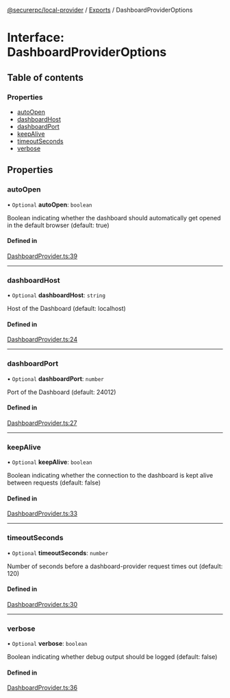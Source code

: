 [@securerpc/local-provider](../README.md) / [Exports](../modules.md) /
DashboardProviderOptions

# Interface: DashboardProviderOptions

## Table of contents

### Properties

- [autoOpen](DashboardProviderOptions.md#autoopen)
- [dashboardHost](DashboardProviderOptions.md#dashboardhost)
- [dashboardPort](DashboardProviderOptions.md#dashboardport)
- [keepAlive](DashboardProviderOptions.md#keepalive)
- [timeoutSeconds](DashboardProviderOptions.md#timeoutseconds)
- [verbose](DashboardProviderOptions.md#verbose)

## Properties

### autoOpen

• `Optional` **autoOpen**: `boolean`

Boolean indicating whether the dashboard should automatically get opened in the
default browser (default: true)

#### Defined in

[DashboardProvider.ts:39](https://github.com/sambacha/schoolbus/blob/79108f9/packages/dashboard-provider/lib/DashboardProvider.ts#L39)

---

### dashboardHost

• `Optional` **dashboardHost**: `string`

Host of the Dashboard (default: localhost)

#### Defined in

[DashboardProvider.ts:24](https://github.com/sambacha/schoolbus/blob/79108f9/packages/dashboard-provider/lib/DashboardProvider.ts#L24)

---

### dashboardPort

• `Optional` **dashboardPort**: `number`

Port of the Dashboard (default: 24012)

#### Defined in

[DashboardProvider.ts:27](https://github.com/sambacha/schoolbus/blob/79108f9/packages/dashboard-provider/lib/DashboardProvider.ts#L27)

---

### keepAlive

• `Optional` **keepAlive**: `boolean`

Boolean indicating whether the connection to the dashboard is kept alive between
requests (default: false)

#### Defined in

[DashboardProvider.ts:33](https://github.com/sambacha/schoolbus/blob/79108f9/packages/dashboard-provider/lib/DashboardProvider.ts#L33)

---

### timeoutSeconds

• `Optional` **timeoutSeconds**: `number`

Number of seconds before a dashboard-provider request times out (default: 120)

#### Defined in

[DashboardProvider.ts:30](https://github.com/sambacha/schoolbus/blob/79108f9/packages/dashboard-provider/lib/DashboardProvider.ts#L30)

---

### verbose

• `Optional` **verbose**: `boolean`

Boolean indicating whether debug output should be logged (default: false)

#### Defined in

[DashboardProvider.ts:36](https://github.com/sambacha/schoolbus/blob/79108f9/packages/dashboard-provider/lib/DashboardProvider.ts#L36)
